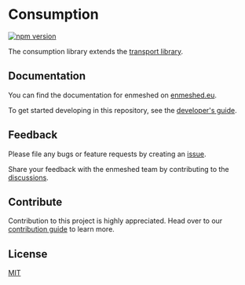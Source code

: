# Consumption

[![npm version](https://badge.fury.io/js/@nmshd%2fconsumption.svg)](https://www.npmjs.com/package/@nmshd/consumption)

The consumption library extends the [transport library](https://www.npmjs.com/package/@nmshd/transport).

## Documentation

You can find the documentation for enmeshed on [enmeshed.eu](https://enmeshed.eu).

To get started developing in this repository, see the [developer's guide](README_dev.md).

## Feedback

Please file any bugs or feature requests by creating an [issue](https://github.com/nmshd/feedback/issues).

Share your feedback with the enmeshed team by contributing to the [discussions](https://github.com/nmshd/feedback/discussions).

## Contribute

Contribution to this project is highly appreciated. Head over to our [contribution guide](https://github.com/nmshd/.github/blob/main/CONTRIBUTING.md) to learn more.

## License

[MIT](LICENSE)
